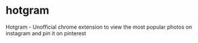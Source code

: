 hotgram
=======

Hotgram - Unofficial chrome extension to view the most popular photos on instagram and pin it on pinterest